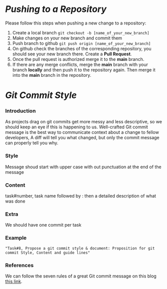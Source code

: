 # *Pushing to a Repository*
Please follow this steps when pushing a new change to a repository:

1. Create a local branch
    `git checkout -b [name_of_your_new_branch]`
2. Make changes on your new branch and commit them 
3. Push branch to github 
    `git push origin [name_of_your_new_branch]`
4. On github check the branches of the corresponding repository, you should see your new branch there. Create a **Pull Request**.
5. Once the pull request is authorized merge it to the **main** branch.
6. If there are any merge conflicts, merge the **main** branch with your branch **locally** and then push it to the repository again. Then merge it into the **main** branch in the repository.

# *Git Commit Style*

### Introduction
As projects drag on git commits get more messy and less descriptive, so we should keep an eye if this is happening to us.
Well-crafted Git commit message is the best way to communicate context about a change to fellow developers, A diff will tell you what changed, but only the commit message can properly tell you why.

### Style 
Message shoud start with upper case with out punctuation at the end of the message
### Content
 task#number, task name followed by : then a detailed description of what was done
### Extra
We should have one commit per task
### Example
```
"Task#8, Propose a git commit style & document: Proposition for git commit Style, Content and guide lines"
```

### References
We can follow the seven rules of a great Git commit message on this blog [this link](https://chris.beams.io/posts/git-commit/). 
